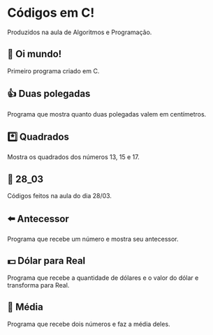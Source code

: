 # Códigos em C!
Produzidos na aula de Algoritmos e Programação.

## 👋 Oi mundo!
Primeiro programa criado em C.
 
 ## 👍 Duas polegadas
 Programa que mostra quanto duas polegadas valem em centímetros.
 
 ## *️⃣ Quadrados
 Mostra os quadrados dos números 13, 15 e 17.


## 📆 28_03
Códigos feitos na aula do dia 28/03. 

## ⬅️ Antecessor
Programa que recebe um número e mostra seu antecessor.

## 💵 Dólar para Real
Programa que recebe a quantidade de dólares e o valor do dólar e transforma para Real.

## 🔢 Média
Programa que recebe dois números e faz a média deles.